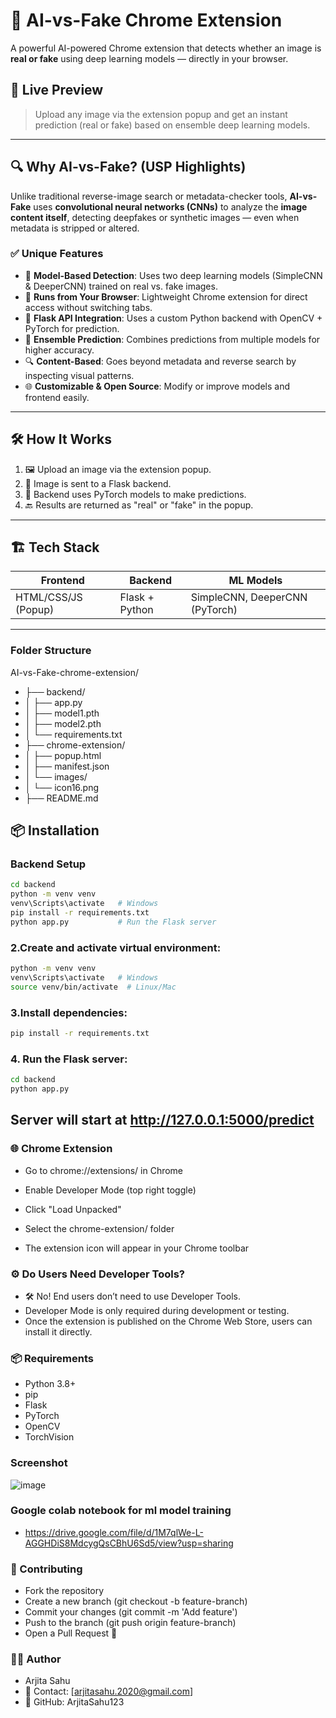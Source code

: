 # 🧠 AI-vs-Fake Chrome Extension

A powerful AI-powered Chrome extension that detects whether an image is **real or fake** using deep learning models — directly in your browser.

## 🚀 Live Preview
> Upload any image via the extension popup and get an instant prediction (real or fake) based on ensemble deep learning models.

---

## 🔍 Why AI-vs-Fake? (USP Highlights)

Unlike traditional reverse-image search or metadata-checker tools, **AI-vs-Fake** uses **convolutional neural networks (CNNs)** to analyze the **image content itself**, detecting deepfakes or synthetic images — even when metadata is stripped or altered.

### ✅ Unique Features

- 🧠 **Model-Based Detection**: Uses two deep learning models (SimpleCNN & DeeperCNN) trained on real vs. fake images.
- 🔗 **Runs from Your Browser**: Lightweight Chrome extension for direct access without switching tabs.
- 🔌 **Flask API Integration**: Uses a custom Python backend with OpenCV + PyTorch for prediction.
- 🧠 **Ensemble Prediction**: Combines predictions from multiple models for higher accuracy.
- 🔍 **Content-Based**: Goes beyond metadata and reverse search by inspecting visual patterns.
- 🌐 **Customizable & Open Source**: Modify or improve models and frontend easily.

---

## 🛠️ How It Works

1. 🖼️ Upload an image via the extension popup.
2. 🔁 Image is sent to a Flask backend.
3. 🧠 Backend uses PyTorch models to make predictions.
4. 🔙 Results are returned as "real" or "fake" in the popup.

---

## 🏗️ Tech Stack

| Frontend | Backend        | ML Models       |
|----------|----------------|-----------------|
| HTML/CSS/JS (Popup) | Flask + Python | SimpleCNN, DeeperCNN (PyTorch) |

---

### Folder Structure
AI-vs-Fake-chrome-extension/
- ├── backend/
- │   ├── app.py
- │   ├── model1.pth
- │   ├── model2.pth
- │   └── requirements.txt
- ├── chrome-extension/
- │   ├── popup.html
- │   ├── manifest.json
- │   └── images/
- │       └── icon16.png
- ├── README.md


## 📦 Installation

### Backend Setup
```bash
cd backend
python -m venv venv
venv\Scripts\activate   # Windows
pip install -r requirements.txt
python app.py           # Run the Flask server
```

### 2.Create and activate virtual environment:
```bash
python -m venv venv
venv\Scripts\activate   # Windows
source venv/bin/activate  # Linux/Mac
```
### 3.Install dependencies:

```bash
pip install -r requirements.txt
```

### 4. Run the Flask server:

```bash
cd backend
python app.py
```

## Server will start at http://127.0.0.1:5000/predict

### 🌐 Chrome Extension
- Go to chrome://extensions/ in Chrome
- Enable Developer Mode (top right toggle)
- Click "Load Unpacked"
- Select the chrome-extension/ folder

- The extension icon will appear in your Chrome toolbar


### ⚙️ Do Users Need Developer Tools?
- 🛠️ No! End users don’t need to use Developer Tools.
- Developer Mode is only required during development or testing.
- Once the extension is published on the Chrome Web Store, users can install it directly.

### 📦 Requirements
- Python 3.8+
- pip
- Flask
- PyTorch
- OpenCV
- TorchVision
  
### Screenshot
![image](https://github.com/user-attachments/assets/155337c9-d57e-4793-b43d-7dc1d828c349)



### Google colab notebook for ml model training
- https://drive.google.com/file/d/1M7qlWe-L-AGGHDiS8MdcygQsCBhU6Sd5/view?usp=sharing
  
### 🤝 Contributing
- Fork the repository
- Create a new branch (git checkout -b feature-branch)
- Commit your changes (git commit -m 'Add feature')
- Push to the branch (git push origin feature-branch)
- Open a Pull Request 🎉

### 👩‍💻 Author
- Arjita Sahu
- 📧 Contact: [arjitasahu.2020@gmail.com]
- 🔗 GitHub: ArjitaSahu123
  
